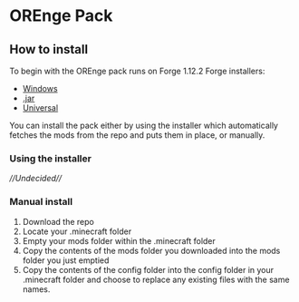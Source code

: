 # OREnge Pack

## How to install

To begin with the OREnge pack runs on Forge 1.12.2
Forge installers:
* [Windows](https://github.com/LordDecapo/OREmodded/raw/master/forge-1.12.2-14.23.4.2705-installer-win.exe)
* [.jar](https://github.com/LordDecapo/OREmodded/raw/master/forge-1.12.2-14.23.4.2705-installer.jar)
* [Universal](https://github.com/LordDecapo/OREmodded/raw/master/forge-1.12.2-14.23.4.2705-universal.jar)

You can install the pack either by using the installer which automatically fetches the mods from the repo and puts them in place, or manually.

### Using the installer

*//Undecided//*

### Manual install

1. Download the repo
2. Locate your .minecraft folder
3. Empty your mods folder within the .minecraft folder
4. Copy the contents of the mods folder you downloaded into the mods folder you just emptied
5. Copy the contents of the config folder into the config folder in your .minecraft folder and choose to replace any existing files with the same names.
